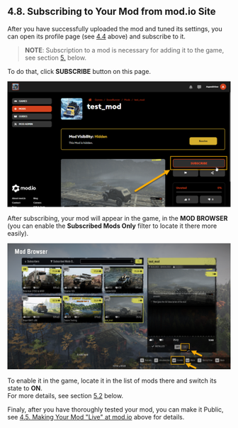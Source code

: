 ## 4.8. Subscribing to Your Mod from mod.io Site

After you have successfully uploaded the mod and tuned its settings, you can open its profile page (see [4.4](#opening-the-profile-page-of-your-mod-at-mod.io) above) and subscribe to it.

> **NOTE**: Subscription to a mod is necessary for adding it to the game, see section [5.](#usage-of-mods-from-mod.io) below.

To do that, click **SUBSCRIBE** button on this page.

![](./media/image31.png)

After subscribing, your mod will appear in the game, in the **MOD BROWSER** (you can enable the **Subscribed Mods Only** filter to locate it there more easily).

![](./media/image32.png)

To enable it in the game, locate it in the list of mods there and switch its state to **ON**.\
For more details, see section [5.2](#activating-a-mod) below.

Finaly, after you have thoroughly tested your mod, you can make it Public, see [4.5. Making Your Mod "Live" at mod.io](#making-your-mod-live-at-mod.io) above for details.

